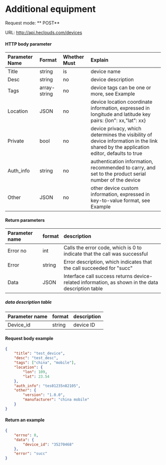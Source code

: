 # Additional equipment

Request mode: ** POST**

URL: http://api.heclouds.com/devices

#### HTTP body parameter
Parameter Name | Format | Whether Must | Explain
:- | :- | :- | :- 
Title | string | is | device name
Desc | string | no | device description
Tags | array-string | no | device tags can be one or more, see Example
Location | JSON | no | device location coordinate information, expressed in longitude and latitude key pairs: {lon": xx,"lat": xx}
Private | bool | no | device privacy, which determines the visibility of device information in the link shared by the application editor, defaults to true
Auth_info | string | no | authentication information, recommended to carry, and set to the product serial number of the device
Other | JSON | no | other device custom information, expressed in key-to-value format, see Example

#### Return parameters
Parameter name | format | description
:- | :- | :- 
Error no | int | Calls the error code, which is 0 to indicate that the call was successful
Error | string | Error description, which indicates that the call succeeded for "succ"
Data | JSON | Interface call success returns device-related information, as shown in the data description table

##### data description table
Parameter name | format | description
:- | :- | :- 
Device_id | string | device ID

#### Request body example
```json
{
    "title": "test_device",
    "desc": "test_desc",
    "tags": ["china", "mobile"],
    "location": {
        "lon": 109,
        "lat": 23.54
    },
    "auth_info": "tes01235n82105",
    "other": {
        "version": "1.0.0",
        "manufacturer": "china mobile"
    }
}
```

#### Return an example
```json
{
    "errno": 0,
    "data": {
        "device_id": "35270468"
    },
    "error": "succ"
}
```